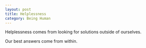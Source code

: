 ```yaml
---
layout: post
title: Helplessness
category: Being Human 
---
```


Helplessness comes from looking for solutions outside of ourselves.

Our best answers come from within.
